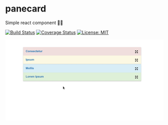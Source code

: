 # panecard
Simple react component :ok_woman:

[![Build Status](https://travis-ci.org/marcosflorencio/react-panel.svg?branch=master)](https://travis-ci.org/marcosflorencio/react-panel)
[![Coverage Status](https://coveralls.io/repos/github/marcosflorencio/panecard/badge.svg?branch=master)](https://coveralls.io/github/marcosflorencio/react-panel?branch=master)
[![License: MIT](https://img.shields.io/badge/License-MIT-blue.svg)](https://opensource.org/licenses/MIT)

![Simple example](example.gif)
